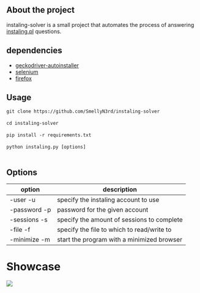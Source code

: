 ## About the project
instaling-solver is a small project that automates the process of answering [instaling.pl](https://instaling.pl/) questions.


## dependencies
- [geckodriver-autoinstaller](https://pypi.org/project/geckodriver-autoinstaller/)
- [selenium](https://pypi.org/project/selenium/)
- [firefox](https://www.mozilla.org/firefox/new/)


## Usage

`git clone https://github.com/SmellyN3rd/instaling-solver`</br></br>
`cd instaling-solver`</br></br>
`pip install -r requirements.txt`</br></br>
`python instaling.py [options]`</br></br>

## Options
option        | description
------------- | -------------
-user -u        | specify the instaling account to use
-password -p    | password for the given account
-sessions -s    | specify the amount of sessions to complete
-file -f        | specify the file to which to read/write to
-minimize -m    | start the program with a minimized browser

# Showcase
<img src="https://media.giphy.com/media/njjiYq0zcxNpkfeV02/giphy.gif" >
